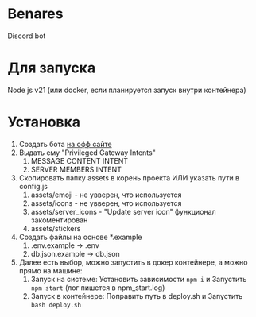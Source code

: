 # Benares
Discord bot

# Для запуска
Node js v21 (или docker, если планируется запуск внутри контейнера)

# Установка
1. Создать бота [на офф сайте](https://discord.com/developers/applications)
2. Выдать ему "Privileged Gateway Intents"
   1. MESSAGE CONTENT INTENT
   2. SERVER MEMBERS INTENT
3. Скопировать папку assets в корень проекта ИЛИ указать пути в config.js
   1. assets/emoji - не увверен, что используется
   2. assets/icons - не увверен, что используется
   3. assets/server_icons - "Update server icon" функционал закоментирован
   4. assets/stickers
4. Создать файлы на основе *.example
   1. .env.example -> .env
   2. db.json.example -> db.json
5. Далее есть выбор, можно запустить в докер контейнере, а можно прямо на машине:
   1. Запуск на системе: Установить зависимости `npm i` и Запустить `npm start` (лог пишется в npm_start.log)
   2. Запуск в контейнере: Поправить путь в deploy.sh и Запустить `bash deploy.sh`

